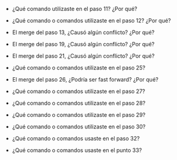 - ¿Qué comando utilizaste en el paso 11? ¿Por qué?

- ¿Qué comando o comandos utilizaste en el paso 12? ¿Por qué?

- El merge del paso 13, ¿Causó algún conflicto? ¿Por qué?

- El merge del paso 19, ¿Causó algún conflicto? ¿Por qué?

- El merge del paso 21, ¿Causó algún conflicto? ¿Por qué?

- ¿Qué comando o comandos utilizaste en el paso 25?

- El merge del paso 26, ¿Podría ser fast forward? ¿Por qué?

- ¿Qué comando o comandos utilizaste en el paso 27?

- ¿Qué comando o comandos utilizaste en el paso 28?

- ¿Qué comando o comandos utilizaste en el paso 29?

- ¿Qué comando o comandos utilizaste en el paso 30?

- ¿Qué comando o comandos usaste en el paso 32?

- ¿Qué comando o comandos usaste en el punto 33?
